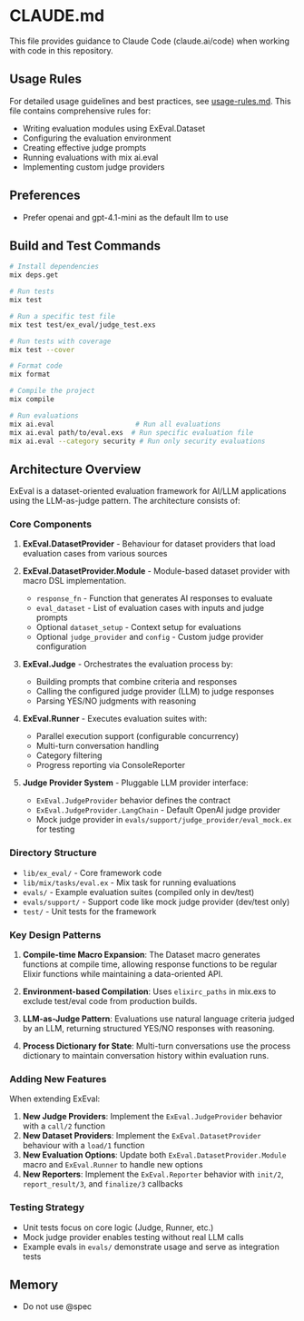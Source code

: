# CLAUDE.md

This file provides guidance to Claude Code (claude.ai/code) when working with code in this repository.

## Usage Rules

For detailed usage guidelines and best practices, see [usage-rules.md](./usage-rules.md). This file contains comprehensive rules for:
- Writing evaluation modules using ExEval.Dataset
- Configuring the evaluation environment
- Creating effective judge prompts
- Running evaluations with mix ai.eval
- Implementing custom judge providers

## Preferences

- Prefer openai and gpt-4.1-mini as the default llm to use

## Build and Test Commands

```bash
# Install dependencies
mix deps.get

# Run tests
mix test

# Run a specific test file
mix test test/ex_eval/judge_test.exs

# Run tests with coverage
mix test --cover

# Format code
mix format

# Compile the project
mix compile

# Run evaluations
mix ai.eval                    # Run all evaluations
mix ai.eval path/to/eval.exs  # Run specific evaluation file
mix ai.eval --category security # Run only security evaluations
```

## Architecture Overview

ExEval is a dataset-oriented evaluation framework for AI/LLM applications using the LLM-as-judge pattern. The architecture consists of:

### Core Components

1. **ExEval.DatasetProvider** - Behaviour for dataset providers that load evaluation cases from various sources

2. **ExEval.DatasetProvider.Module** - Module-based dataset provider with macro DSL implementation.
   - `response_fn` - Function that generates AI responses to evaluate
   - `eval_dataset` - List of evaluation cases with inputs and judge prompts
   - Optional `dataset_setup` - Context setup for evaluations
   - Optional `judge_provider` and `config` - Custom judge provider configuration

3. **ExEval.Judge** - Orchestrates the evaluation process by:
   - Building prompts that combine criteria and responses
   - Calling the configured judge provider (LLM) to judge responses
   - Parsing YES/NO judgments with reasoning

4. **ExEval.Runner** - Executes evaluation suites with:
   - Parallel execution support (configurable concurrency)
   - Multi-turn conversation handling
   - Category filtering
   - Progress reporting via ConsoleReporter

5. **Judge Provider System** - Pluggable LLM provider interface:
   - `ExEval.JudgeProvider` behavior defines the contract
   - `ExEval.JudgeProvider.LangChain` - Default OpenAI judge provider
   - Mock judge provider in `evals/support/judge_provider/eval_mock.ex` for testing

### Directory Structure

- `lib/ex_eval/` - Core framework code
- `lib/mix/tasks/eval.ex` - Mix task for running evaluations
- `evals/` - Example evaluation suites (compiled only in dev/test)
- `evals/support/` - Support code like mock judge provider (dev/test only)
- `test/` - Unit tests for the framework

### Key Design Patterns

1. **Compile-time Macro Expansion**: The Dataset macro generates functions at compile time, allowing response functions to be regular Elixir functions while maintaining a data-oriented API.

2. **Environment-based Compilation**: Uses `elixirc_paths` in mix.exs to exclude test/eval code from production builds.

3. **LLM-as-Judge Pattern**: Evaluations use natural language criteria judged by an LLM, returning structured YES/NO responses with reasoning.

4. **Process Dictionary for State**: Multi-turn conversations use the process dictionary to maintain conversation history within evaluation runs.

### Adding New Features

When extending ExEval:

1. **New Judge Providers**: Implement the `ExEval.JudgeProvider` behavior with a `call/2` function
2. **New Dataset Providers**: Implement the `ExEval.DatasetProvider` behaviour with a `load/1` function
3. **New Evaluation Options**: Update both `ExEval.DatasetProvider.Module` macro and `ExEval.Runner` to handle new options
3. **New Reporters**: Implement the `ExEval.Reporter` behavior with `init/2`, `report_result/3`, and `finalize/3` callbacks

### Testing Strategy

- Unit tests focus on core logic (Judge, Runner, etc.)
- Mock judge provider enables testing without real LLM calls
- Example evals in `evals/` demonstrate usage and serve as integration tests

## Memory

- Do not use @spec